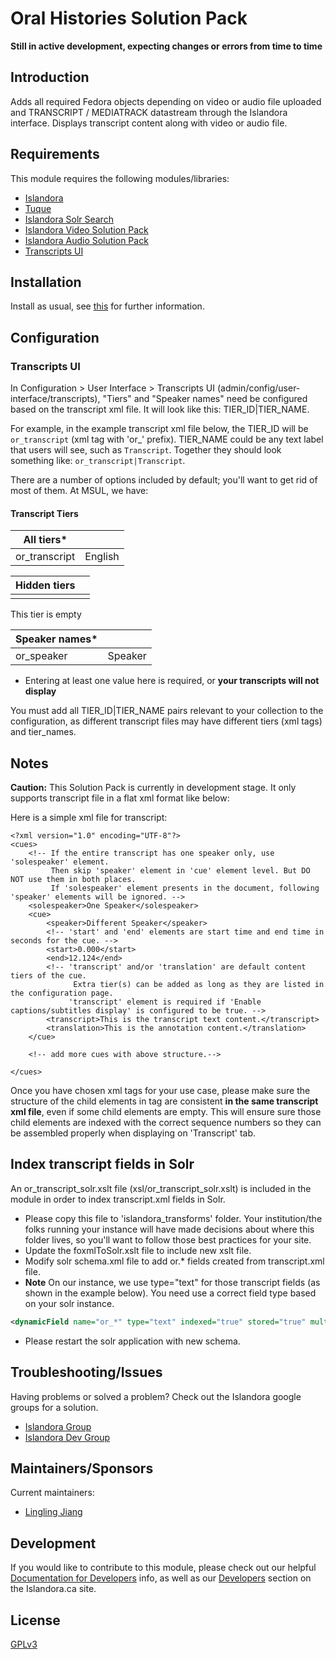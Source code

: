 # Oral Histories Solution Pack

**Still in active development, expecting changes or errors from time to time**

## Introduction

Adds all required Fedora objects depending on video or audio file uploaded and TRANSCRIPT / MEDIATRACK datastream through the Islandora interface.
Displays transcript content along with video or audio file.

## Requirements

This module requires the following modules/libraries:

* [Islandora](https://github.com/islandora/islandora)
* [Tuque](https://github.com/islandora/tuque)
* [Islandora Solr Search](https://github.com/Islandora/islandora_solr_search)
* [Islandora Video Solution Pack](https://github.com/Islandora/islandora_solution_pack_video)
* [Islandora Audio Solution Pack](https://github.com/Islandora/islandora_solution_pack_audio)
* [Transcripts UI](https://github.com/sprklinginfo/transcripts_ui)

## Installation

Install as usual, see [this](https://drupal.org/documentation/install/modules-themes/modules-7) for further information.

## Configuration
### Transcripts UI

In Configuration > User Interface > Transcripts UI (admin/config/user-interface/transcripts), "Tiers" and "Speaker names" need be configured based on the transcript xml file. It will look like this: TIER_ID|TIER_NAME.

For example, in the example transcript xml file below, the TIER_ID will be `or_transcript` (xml tag with 'or_' prefix). TIER_NAME could be any text label that users will see, such as `Transcript`.
Together they should look something like: `or_transcript|Transcript`.

There are a number of options included by default; you'll want to get rid of most of them. At MSUL, we have:
#### Transcript Tiers
| All tiers* | |
| ----- | ----- |
| or_transcript | English |

| Hidden tiers | |
| ----- | ----- |
| | |
This tier is empty

| Speaker names* | |
| ----- | ----- |
| or_speaker | Speaker |

* Entering at least one value here is required, or **your transcripts will not display**

You must add all TIER_ID|TIER_NAME pairs relevant to your collection to the configuration, as different transcript files may have different tiers (xml tags) and tier_names.

## Notes

**Caution:** This Solution Pack is currently in development stage. It only supports transcript file in a flat xml format like below:

Here is a simple xml file for transcript:
```
<?xml version="1.0" encoding="UTF-8"?>
<cues>
    <!-- If the entire transcript has one speaker only, use 'solespeaker' element.
         Then skip 'speaker' element in 'cue' element level. But DO NOT use them in both places.
         If 'solespeaker' element presents in the document, following 'speaker' elements will be ignored. -->
    <solespeaker>One Speaker</solespeaker>
    <cue>
        <speaker>Different Speaker</speaker>
        <!-- 'start' and 'end' elements are start time and end time in seconds for the cue. -->
        <start>0.000</start>
        <end>12.124</end>
        <!-- 'transcript' and/or 'translation' are default content tiers of the cue.
              Extra tier(s) can be added as long as they are listed in the configuration page.
             'transcript' element is required if 'Enable captions/subtitles display' is configured to be true. -->
        <transcript>This is the transcript text content.</transcript>
        <translation>This is the annotation content.</translation>
    </cue>

    <!-- add more cues with above structure.-->

</cues>
```

Once you have chosen xml tags for your use case, please make sure the structure of the child elements in <cue> tag are consistent **in the same transcript xml file**, even if some child elements are empty.
This will ensure sure those child elements are indexed with the correct sequence numbers so they can be assembled properly when displaying on 'Transcript' tab.


## Index transcript fields in Solr

An or_transcript_solr.xslt file (xsl/or_transcript_solr.xslt) is included in the module in order to index transcript.xml fields in Solr.

* Please copy this file to 'islandora_transforms' folder. Your institution/the folks running your instance will have made decisions about where this folder lives, so you'll want to follow those best practices for your site.  
* Update the foxmlToSolr.xslt file to include new xslt file.
* Modify solr schema.xml file to add or.* fields created from transcript.xml file.
* **Note** On our instance, we use type="text" for those transcript fields (as shown in the example below). You need use a correct field type based on your solr instance.

```xml
<dynamicField name="or_*" type="text" indexed="true" stored="true" multiValued="true"/>
```
* Please restart the solr application with new schema.

## Troubleshooting/Issues

Having problems or solved a problem? Check out the Islandora google groups for a solution.

* [Islandora Group](https://groups.google.com/forum/?hl=en&fromgroups#!forum/islandora)
* [Islandora Dev Group](https://groups.google.com/forum/?hl=en&fromgroups#!forum/islandora-dev)


## Maintainers/Sponsors
Current maintainers:

* [Lingling Jiang](https://github.com/sprklinginfo)

## Development

If you would like to contribute to this module, please check out our helpful [Documentation for Developers](https://github.com/Islandora/islandora/wiki#wiki-documentation-for-developers) info, as well as our [Developers](http://islandora.ca/developers) section on the Islandora.ca site.



## License

[GPLv3](http://www.gnu.org/licenses/gpl-3.0.txt)
